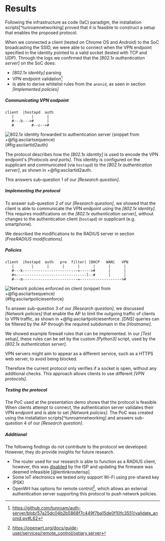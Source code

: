 # Results


Following the 
infrastructure as code (IaC)
paradigm,
the installation scripts[^tunroamnetworking]
proved that it is feasible to construct a setup
that enables the proposed protocol.

When we connected a client
(tested on Chrome OS and Android)
to the SoC broadcasting the SSID,
we were able to connect when
the VPN endpoint specified in the identity
pointed to a valid socket (tested with TCP and UDP).
Through the logs we confirmed that the
*[802.1x authentication server]* on the SoC does:

- *[802.1x identity]* parsing
- VPN endpoint validation[^vpnendpointvalidation]
- Is able to derive whitelist rules from the `anonid`, as seen in section *[Implemented policies]*

[^vpnendpointvalidation]: https://github.com/tunroam/auth-server/blob/57a25dc04b2b5868f7c449f7ba15de0f10fc3551/validate_anonid.py#L62









##### Communicating VPN endpoint

<!--
Part of our initial research questions were:

- Which VPN protocol(s) fit in the protocol?
- What attributes do we need to validate to determine if a VPN server is listening on an endpoint?
-->

```
client  |hostapd  auth
   |        |      |
   #---b--->#      |
   #        #--c-->#
```
![802.1x identity forwarded to authentication server (snippet from +@fig:asciiartsequence)](/pixel.png){#fig:asciiartid2auth}


The protocol describes how
the *[802.1x identity]*
is used to encode the VPN endpoint's
*[Protocols and ports]*.
This identity is configured on the supplicant and communicated
(via `hostapd`)
to the *[802.1x authentication server]*,
as shown in +@fig:asciiartid2auth.
<!--
of the *[Protocol introduction]*.
-->
This answers sub-question 1 of our *[Research question]*.








##### Implementing the protocol

<!--
- How would a client communicate to the AP its VPN endpoint?
- What modifications or configurations are required to an authentication (802.1x) server to enable this protocol?
-->


To answer sub-question 2 of our *[Research question]*,
we showed that the client is able to communicate the VPN endpoint using the
*[802.1x identity]*.
This requires modifications on the *[802.1x authentication server]*,
without changes to the authentication client (`hostapd`)
or supplicant (e.g. smartphone).

We described the modifications to the RADIUS server in section
*[FreeRADIUS modifications]*.
















##### Policies

<!--
- How could this VPN endpoint be whitelisted?
- How would the authentication server change the network policies?
-->
<!--
- Which network policies need to be enforced?
  - Which additional network protocols are needed for the protocol to work?
    - What are the security implications of allowing these additional protocols and what measures can be taken to address them?
-->


```
client  |hostapd  auth   pre  filter| |DHCP   WAN|   VPN
   |        |      |      |      |      |      |      |
   #---k-------------------------=----->#      |      |
   #<--------------------------------l--#      |      |
   #---m-------------------------=------------------->#
```
![Network policies enforced on client (snippet from +@fig:asciiartsequence)](/pixel.png){#fig:asciiartpoliciesenforce}

To answer sub-question 3 of our *[Research question]*,
we discussed
*[Network policies]*
that enable the AP
to limit the outgoing traffic of clients to VPN traffic,
as shown in +@fig:asciiartpoliciesenforce.
*[DNS]* queries can be filtered by the AP through
the required subdomain in the *[Hostname]*.


We showed example firewall rules that can be implemented.
In our *[Test setup]*, these rules can be set by the custom *[Python3]* script,
used by the *[802.1x authentication server]*.

<!--
The connecting client needs access to its VPN endpoint
and MUST be able to do a DNS query to find the IP address of its VPN server.

The network policies on the local network can be limited to management protocols.
Specific rules are open to the implementer,
as long as the client is able setup a connection to its VPN server.
-->

VPN servers might aim to appear as a different service,
such as a HTTPS web server,
to avoid being blocked.
<!--
We found that some VPN servers aim to be hard to detect as a VPN server.
-->
Therefore the current protocol only verifies if a socket is open,
without any additional checks.
This approach allows clients to use different *[VPN protocols]*.













<!--
*Q: Which authentication protocols are available on COTS clients?*

We used PEAP with MS-CHAPv2,
as motivated in *[EAP protocols]*.
-->



##### Testing the protocol

The PoC used at the presentation demo shows that the protocol is feasible.
When clients attempt to connect, the authentication server validates their
VPN endpoint and is able to set *[Network policies]*.
The PoC was created using the installation scripts[^tunroamnetworking]
and answers sub-question 4 of our *[Research question]*.






##### Additional

The following findings do not contribute
to the protocol we developed.
However,
they do provide insights for future research.

- The router used for our research is able to function as a RADIUS client,
however, this was
[disabled](https://www.draytek.com/support/knowledge-base/5680)
by the ISP and updating the firmware was deemed infeasible
[@lentinkrouterisp]
- Some IoT electronics we tested only support Wi-Fi using pre-shared key (PSK) <!-- and IPv4 -->
- OpenWrt has options for remote control[^openwrtremote],
which allows
an external authentication server supporting this protocol
to push network policies.

[^openwrtremote]: https://openwrt.org/docs/guide-user/services/remote_control/ostiary.server


